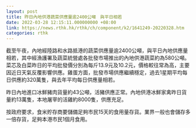 ```yaml
---
layout: post
title: 昨日內地供港蔬菜供應量逾2400公噸　與平日相若
date: 2022-03-28 12:15:11.000000000 +08:00
link: https://news.rthk.hk/rthk/ch/component/k2/1641249-20220328.htm
categories: rthk
---
```


截至午夜，內地經陸路和水路抵港的蔬菜供應量逾2400公噸，與平日內地供應量相若，其中經漁護署及蔬菜統營處各批發市場推出的內地供港蔬菜約為580公噸。菜芯及白菜昨日的平均批發價分別為每斤13.9元及10.2元，價格較往常為高，主要因近日天氣反覆影響供應。雞蛋方面，批發市場供應繼續穩定，過去1星期平均每日供應約320萬隻，與去年平均每日供應量相若。

昨日內地進口冰鮮豬肉貨量約43公噸，活豬供應正常。內地供港冰鮮家禽昨日貨量約13萬隻，本地屠宰的活雞約8000隻，供應充足。

按政府要求，食米貯存商要儲備足夠市民15天的食用量存貨。業界一般也會儲存多一倍存貨，足夠本港市民1個月食用。
